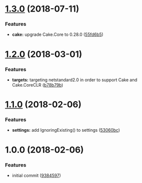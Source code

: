 # [1.3.0](https://github.com/michael-wolfenden/Cake.Npx/compare/v1.2.0...v1.3.0) (2018-07-11)


### Features

* **cake:** upgrade Cake.Core to 0.28.0 ([55fd6b5](https://github.com/michael-wolfenden/Cake.Npx/commit/55fd6b5))

<a name="1.2.0"></a>
# [1.2.0](https://github.com/michael-wolfenden/Cake.Npx/compare/v1.1.0...v1.2.0) (2018-03-01)


### Features

* **targets:** targeting netstandard2.0 in order to support Cake and Cake.CoreCLR ([b78b79b](https://github.com/michael-wolfenden/Cake.Npx/commit/b78b79b))

<a name="1.1.0"></a>
# [1.1.0](https://github.com/michael-wolfenden/Cake.Npx/compare/v1.0.0...v1.1.0) (2018-02-06)


### Features

* **settings:** add IgnoringExisting() to settings ([53060bc](https://github.com/michael-wolfenden/Cake.Npx/commit/53060bc))

<a name="1.0.0"></a>
# 1.0.0 (2018-02-06)


### Features

* initial commit ([9384597](https://github.com/michael-wolfenden/Cake.Npx/commit/9384597))
